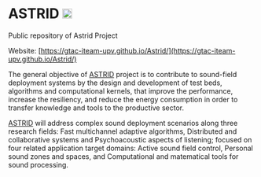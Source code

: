 # ASTRID <img src="https://gtac-iteam-upv.github.io/Astrid/images/astrid2.png" width=20>
Public repository of Astrid Project

Website: [https://gtac-iteam-upv.github.io/Astrid/](https://gtac-iteam-upv.github.io/Astrid/)


The general objective of [ASTRID](https://gtac-iteam-upv.github.io/Astrid/) project is to contribute to
sound-field deployment systems by the design and development of test beds, algorithms and
computational kernels, that improve the performance, increase the resiliency, and reduce the
energy consumption in order to transfer knowledge and tools to the productive sector. 

[ASTRID](https://gtac-iteam-upv.github.io/Astrid/) will
address complex sound deployment scenarios along three research fields: Fast multichannel adaptive
algorithms, Distributed and collaborative systems and Psychoacoustic aspects of listening; focused on
four related application target domains: Active sound field control, Personal sound zones and spaces,
and Computational and matematical tools for sound processing.

